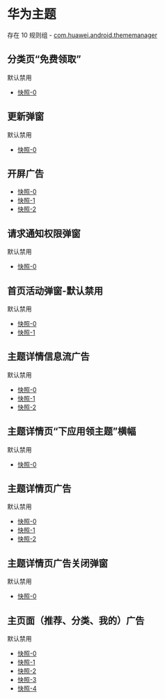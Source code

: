 # 华为主题

存在 10 规则组 - [com.huawei.android.thememanager](/src/apps/com.huawei.android.thememanager.ts)

## 分类页“免费领取”

默认禁用

- [快照-0](https://i.gkd.li/import/12647393)

## 更新弹窗

默认禁用

- [快照-0](https://i.gkd.li/import/12727318)

## 开屏广告

- [快照-0](https://i.gkd.li/import/12657379)
- [快照-1](https://i.gkd.li/import/13069736)
- [快照-2](https://i.gkd.li/import/13762181)

## 请求通知权限弹窗

默认禁用

- [快照-0](https://i.gkd.li/import/12918192)

## 首页活动弹窗-默认禁用

默认禁用

- [快照-0](https://i.gkd.li/import/12657939)
- [快照-1](https://i.gkd.li/import/12667815)

## 主题详情信息流广告

默认禁用

- [快照-0](https://i.gkd.li/import/12647311)
- [快照-1](https://i.gkd.li/import/12647346)
- [快照-2](https://i.gkd.li/import/12647326)

## 主题详情页“下应用领主题”横幅

默认禁用

- [快照-0](https://i.gkd.li/import/12647175)

## 主题详情页广告

默认禁用

- [快照-0](https://i.gkd.li/import/12647248)
- [快照-1](https://i.gkd.li/import/12647292)
- [快照-2](https://i.gkd.li/import/12647367)

## 主题详情页广告关闭弹窗

默认禁用

- [快照-0](https://i.gkd.li/import/12647268)

## 主页面（推荐、分类、我的）广告

默认禁用

- [快照-0](https://i.gkd.li/import/12647614)
- [快照-1](https://i.gkd.li/import/12647653)
- [快照-2](https://i.gkd.li/import/12647650)
- [快照-3](https://i.gkd.li/import/12657822)
- [快照-4](https://i.gkd.li/import/12647655)
